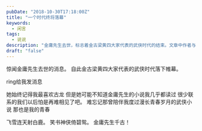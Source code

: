 ```yaml
---
pubDate: "2018-10-30T17:18:00Z"
title: "一个时代终将落幕"
keywords:
  - 闲言
tags:
  - 说说
description: "金庸先生去世，标志着金古梁黄四大家代表的武侠时代的结束。文章中作者与朋友的对话中提到，她知道作者最喜欢古龙的小说，但可能不知道作者几乎读过金庸先生的所有小说。作者感叹很少联系的他们以后可能再也见不到面了。文章最后引用了金庸先生的名句，表达对他的敬仰之情。"
draft: "false"
---
```


<p>惊闻金庸先生去世的消息。
自此金古梁黄四大家代表的武侠时代落下帷幕。</p>
 
<p>ring给我发消息</p>
 
<p>她始终记得我最喜欢古龙
但是她可能不知道金庸先生的小说我几乎都读过
很少联系的我们以后怕是再难相见了吧。
难忘记那曾陪伴我度过漫长青春岁月的武侠小说
那也是我的青春</p>
<p>飞雪连天射白鹿。
笑书神侠倚碧鸳。
金庸先生千古！</p>